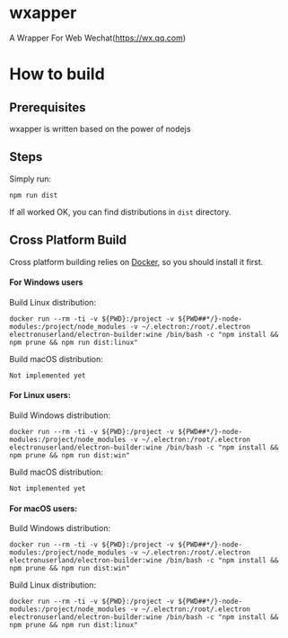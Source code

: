# wxapper
A Wrapper For Web Wechat(https://wx.qq.com)

# How to build

## Prerequisites

wxapper is written based on the power of nodejs

## Steps

Simply run:

```
npm run dist
```

If all worked OK, you can find distributions in `dist` directory.

## Cross Platform Build

Cross platform building relies on [Docker](http://docker.com), so you should install it first.

#### For Windows users

Build Linux distribution:

```
docker run --rm -ti -v ${PWD}:/project -v ${PWD##*/}-node-modules:/project/node_modules -v ~/.electron:/root/.electron electronuserland/electron-builder:wine /bin/bash -c "npm install && npm prune && npm run dist:linux"
```

Build macOS distribution:

```
Not implemented yet
```

#### For Linux users:

Build Windows distribution:

```
docker run --rm -ti -v ${PWD}:/project -v ${PWD##*/}-node-modules:/project/node_modules -v ~/.electron:/root/.electron electronuserland/electron-builder:wine /bin/bash -c "npm install && npm prune && npm run dist:win"
```

Build macOS distribution:

```
Not implemented yet
```

#### For macOS users:

Build Windows distribution:

```
docker run --rm -ti -v ${PWD}:/project -v ${PWD##*/}-node-modules:/project/node_modules -v ~/.electron:/root/.electron electronuserland/electron-builder:wine /bin/bash -c "npm install && npm prune && npm run dist:win"
```

Build Linux distribution:

```
docker run --rm -ti -v ${PWD}:/project -v ${PWD##*/}-node-modules:/project/node_modules -v ~/.electron:/root/.electron electronuserland/electron-builder:wine /bin/bash -c "npm install && npm prune && npm run dist:linux"
```

